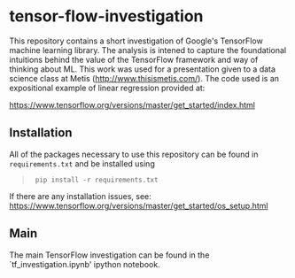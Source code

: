 # tensor-flow-investigation

This repository contains a short investigation of Google's TensorFlow machine learning library. The analysis is intened to capture the foundational intuitions behind the value of the TensorFlow framework and way of thinking about ML. This work was used for a presentation given to a data science class at Metis (http://www.thisismetis.com/). The code used is an expositional example of linear regression provided at:

https://www.tensorflow.org/versions/master/get_started/index.html

## Installation

All of the packages necessary to use this repository can be found in `requirements.txt` and be installed using
> ```  pip install -r requirements.txt ```

If there are any installation issues, see: https://www.tensorflow.org/versions/master/get_started/os_setup.html

## Main 

The main TensorFlow investigation can be found in the `tf_investigation.ipynb' ipython notebook. 
